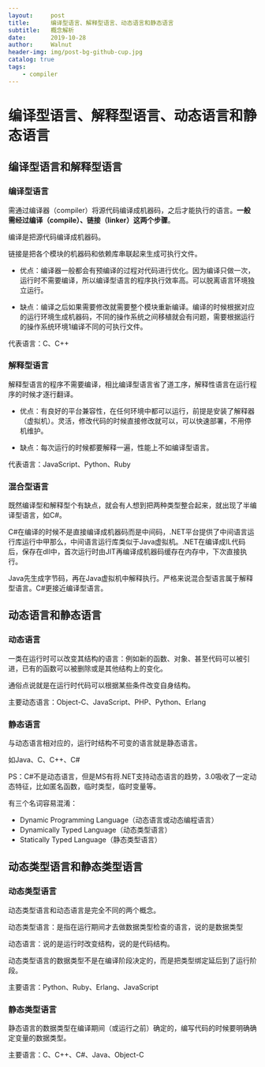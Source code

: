 ```yaml
---
layout:     post
title:      编译型语言、解释型语言、动态语言和静态语言
subtitle:   概念解析
date:       2019-10-28
author:     Walnut
header-img: img/post-bg-github-cup.jpg
catalog: true
tags:
    - compiler
---
```


# 编译型语言、解释型语言、动态语言和静态语言

## 编译型语言和解释型语言

### 编译型语言

需通过编译器（compiler）将源代码编译成机器码，之后才能执行的语言。**一般需经过编译（compile）、链接（linker）这两个步骤**。

编译是把源代码编译成机器码。

链接是把各个模块的机器码和依赖库串联起来生成可执行文件。

- 优点：编译器一般都会有预编译的过程对代码进行优化。因为编译只做一次，运行时不需要编译，所以编译型语言的程序执行效率高。可以脱离语言环境独立运行。

- 缺点：编译之后如果需要修改就需要整个模块重新编译。编译的时候根据对应的运行环境生成机器码，不同的操作系统之间移植就会有问题，需要根据运行的操作系统环境1编译不同的可执行文件。

代表语言：C、C++

### 解释型语言

解释型语言的程序不需要编译，相比编译型语言省了道工序，解释性语言在运行程序的时候才逐行翻译。

- 优点：有良好的平台兼容性，在任何环境中都可以运行，前提是安装了解释器（虚拟机）。灵活，修改代码的时候直接修改就可以，可以快速部署，不用停机维护。

- 缺点：每次运行的时候都要解释一遍，性能上不如编译型语言。

代表语言：JavaScript、Python、Ruby

### 混合型语言

既然编译型和解释型个有缺点，就会有人想到把两种类型整合起来，就出现了半编译型语言，如C#。

C#在编译的时候不是直接编译成机器码而是中间码，.NET平台提供了中间语言运行库运行中甲那么，中间语言运行库类似于Java虚拟机。.NET在编译成IL代码后，保存在dll中，首次运行时由JIT再编译成机器码缓存在内存中，下次直接执行。

Java先生成字节码，再在Java虚拟机中解释执行。严格来说混合型语言属于解释型语言。C#更接近编译型语言。

## 动态语言和静态语言

### 动态语言

一类在运行时可以改变其结构的语言：例如新的函数、对象、甚至代码可以被引进，已有的函数可以被删除或是其他结构上的变化。

通俗点说就是在运行时代码可以根据某些条件改变自身结构。

主要动态语言：Object-C、JavaScript、PHP、Python、Erlang

### 静态语言

与动态语言相对应的，运行时结构不可变的语言就是静态语言。

如Java、C、C++、C#

PS：C#不是动态语言，但是MS有将.NET支持动态语言的趋势，3.0吸收了一定动态特征，比如匿名函数，临时类型，临时变量等。

有三个名词容易混淆：
- Dynamic Programming Language（动态语言或动态编程语言）
- Dynamically Typed Language（动态类型语言）
- Statically Typed Language（静态类型语言）

## 动态类型语言和静态类型语言

### 动态类型语言

动态类型语言和动态语言是完全不同的两个概念。

动态类型语言：是指在运行期间才去做数据类型检查的语言，说的是数据类型

动态语言：说的是运行时改变结构，说的是代码结构。

动态类型语言的数据类型不是在编译阶段决定的，而是把类型绑定延后到了运行阶段。

主要语言：Python、Ruby、Erlang、JavaScript

### 静态类型语言

静态语言的数据类型在编译期间（或运行之前）确定的，编写代码的时候要明确确定变量的数据类型。

主要语言：C、C++、C#、Java、Object-C



